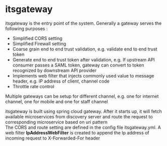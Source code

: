 # itsgateway

itsgateway is the entry point of the system.  Generally a gateway serves the following purposes :

- Simplified CORS setting
- Simplified Firewall setting
- Coarse grain end to end trust validation, e.g. validate end to end trust token
- Generate end to end trust token after validation, e.g. If upstream API consumer passes a SAML token, gateway can convert to token recognized by downstream API provider
- Implements web filter that injects commonly used value to message header, e.g. IP address of client, channel code
- Throttle rate control

Multiple gateways can be setup for different channel, e.g. one for internet channel, one for mobile and one for staff channel

itsgateway is built using spring cloud gateway.  After it starts up, it will fetch available microservices from discovery server and route the request to corresponding microservice based on uri pattern<br>
The CORS and route setting are defined in the config file itsgateway.yml.  A web filter **IpAddressWebFilter** is created to append the Ip address of incoming request to X-Forwarded-For header

